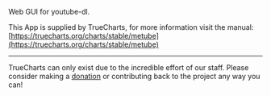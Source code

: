 Web GUI for youtube-dl.

This App is supplied by TrueCharts, for more information visit the manual: [https://truecharts.org/charts/stable/metube](https://truecharts.org/charts/stable/metube)

---

TrueCharts can only exist due to the incredible effort of our staff.
Please consider making a [donation](https://truecharts.org/sponsor) or contributing back to the project any way you can!
